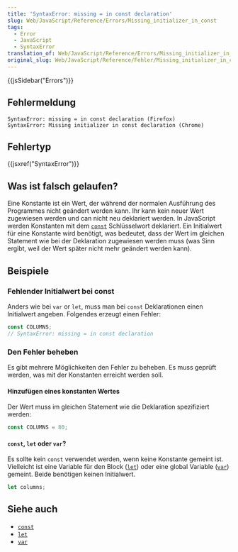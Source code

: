 ```yaml
---
title: 'SyntaxError: missing = in const declaration'
slug: Web/JavaScript/Reference/Errors/Missing_initializer_in_const
tags:
  - Error
  - JavaScript
  - SyntaxError
translation_of: Web/JavaScript/Reference/Errors/Missing_initializer_in_const
original_slug: Web/JavaScript/Reference/Fehler/Missing_initializer_in_const
---
```

{{jsSidebar("Errors")}}

## Fehlermeldung

    SyntaxError: missing = in const declaration (Firefox)
    SyntaxError: Missing initializer in const declaration (Chrome)

## Fehlertyp

{{jsxref("SyntaxError")}}

## Was ist falsch gelaufen?

Eine Konstante ist ein Wert, der während der normalen Ausführung des Programmes nicht geändert werden kann. Ihr kann kein neuer Wert zugewiesen werden und can nicht neu deklariert werden. In JavaScript werden Konstanten mit dem [`const`](/de/docs/Web/JavaScript/Reference/Statements/const) Schlüsselwort deklariert. Ein Initialwert für eine Konstante wird benötigt, was bedeutet, dass der Wert im gleichen Statement wie bei der Deklaration zugewiesen werden muss (was Sinn ergibt, weil der Wert später nicht mehr geändert werden kann).

## Beispiele

### Fehlender Initialwert bei const

Anders wie bei `var` or `let`, muss man bei `const` Deklarationen einen Initialwert angeben. Folgendes erzeugt einen Fehler:

```js example-bad
const COLUMNS;
// SyntaxError: missing = in const declaration
```

### Den Fehler beheben

Es gibt mehrere Möglichkeiten den Fehler zu beheben. Es muss geprüft werden, was mit der Konstanten erreicht werden soll.

#### Hinzufügen eines konstanten Wertes

Der Wert muss im gleichen Statement wie die Deklaration spezifiziert werden:

```js example-good
const COLUMNS = 80;
```

#### `const`, `let` oder `var`?

Es sollte kein `const` verwendet werden, wenn keine Konstante gemeint ist. Vielleicht ist eine Variable für den Block ([`let`](/de/docs/Web/JavaScript/Reference/Statements/let)) oder eine global Variable ([`var`](/de/docs/Web/JavaScript/Reference/Statements/var)) gemeint. Beide benötigen keinen Initialwert.

```js example-good
let columns;
```

## Siehe auch

- [`const`](/de/docs/Web/JavaScript/Reference/Statements/const)
- [`let`](/de/docs/Web/JavaScript/Reference/Statements/let)
- [`var`](/de/docs/Web/JavaScript/Reference/Statements/var)
